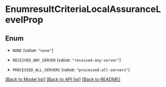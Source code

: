 # EnumresultCriteriaLocalAssuranceLevelProp

## Enum


* `NONE` (value: `"none"`)

* `RECEIVED_ANY_SERVER` (value: `"received-any-server"`)

* `PROCESSED_ALL_SERVERS` (value: `"processed-all-servers"`)


[[Back to Model list]](../README.md#documentation-for-models) [[Back to API list]](../README.md#documentation-for-api-endpoints) [[Back to README]](../README.md)


